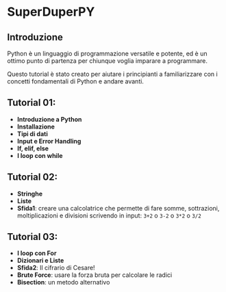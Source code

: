 # SuperDuperPY
## Introduzione

Python è un linguaggio di programmazione versatile e potente, ed è un ottimo punto di partenza per chiunque voglia imparare a programmare. 

Questo tutorial è stato creato per aiutare i principianti a familiarizzare con i concetti fondamentali di Python e andare avanti.

## Tutorial 01:
- **Introduzione a Python**
- **Installazione**
- **Tipi di dati**
- **Input e Error Handling**
- **If, elif, else**
- **I loop con while**

## Tutorial 02:
- **Stringhe**
- **Liste**
- **Sfida1**: creare una calcolatrice che permette di fare somme, sottrazioni, moltiplicazioni e divisioni scrivendo in input: `3+2` o `3-2` o `3*2` o `3/2`

## Tutorial 03:
- **I loop con For**
- **Dizionari e Liste**
- **Sfida2**: Il cifrario di Cesare!
- **Brute Force**: usare la forza bruta per calcolare le radici
- **Bisection**: un metodo alternativo 